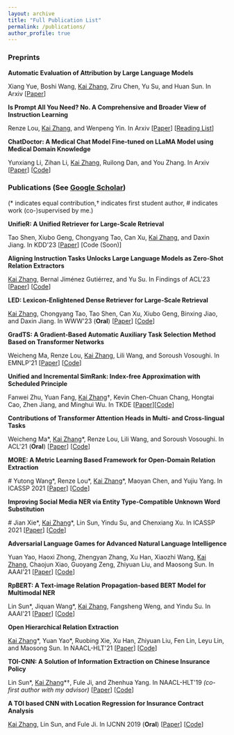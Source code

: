 ```yaml
---
layout: archive
title: "Full Publication List"
permalink: /publications/
author_profile: true
---
```


### Preprints

**Automatic Evaluation of Attribution by Large Language Models**

Xiang Yue, Boshi Wang, <u>Kai Zhang</u>, Ziru Chen, Yu Su, and Huan Sun. In Arxiv [[Paper](https://arxiv.org/pdf/2305.06311.pdf)]

**Is Prompt All You Need? No. A Comprehensive and Broader View of Instruction Learning** 

Renze Lou, <u>Kai Zhang</u>, and Wenpeng Yin. In Arxiv [[Paper](https://arxiv.org/abs/2303.10475)] [[Reading List](https://github.com/RenzeLou/awesome-instruction-learning)]

**ChatDoctor: A Medical Chat Model Fine-tuned on LLaMA Model using Medical Domain Knowledge**

Yunxiang Li, Zihan Li, <u>Kai Zhang</u>, Ruilong Dan, and You Zhang. In Arxiv [[Paper](https://arxiv.org/abs/2303.14070)] [[Code](https://github.com/Kent0n-Li/ChatDoctor)]

### Publications (See [Google Scholar](https://scholar.google.com/citations?user=sDnAIsgAAAAJ&hl=en))

(\*  indicates equal contribution,$\dagger$ indicates first student author, # indicates work (co-)supervised by me.)

**UnifieR: A Unified Retriever for Large-Scale Retrieval**

Tao Shen, Xiubo Geng, Chongyang Tao, Can Xu, <u>Kai Zhang</u>, and Daxin Jiang. In KDD'23 [[Paper](https://arxiv.org/pdf/2205.11194.pdf)] [Code (Soon)]

**Aligning Instruction Tasks Unlocks Large Language Models as Zero-Shot Relation Extractors** 

<u>Kai Zhang</u>, Bernal Jiménez Gutiérrez, and Yu Su. In Findings of ACL'23 \[[Paper](https://arxiv.org/pdf/2305.11159.pdf)\] [[Code](https://github.com/OSU-NLP-Group/QA4RE)]

**LED: Lexicon-Enlightened Dense Retriever for Large-Scale Retrieval**

<u>Kai Zhang</u>, Chongyang Tao, Tao Shen, Can Xu, Xiubo Geng, Binxing Jiao, and Daxin Jiang. In WWW'23 (**Oral**) \[[Paper](https://arxiv.org/pdf/2208.13661.pdf)\] [[Code](https://github.com/drogozhang/LED)]

**GradTS: A Gradient-Based Automatic Auxiliary Task Selection Method Based on Transformer Networks** 

Weicheng Ma, Renze Lou, <u>Kai Zhang</u>, Lili Wang, and Soroush Vosoughi. In EMNLP'21 \[[Paper](https://aclanthology.org/2021.emnlp-main.455.pdf)\] \[[Code](https://github.com/RenzeLou/GradTS)\]

**Unified and Incremental SimRank: Index-free Approximation with Scheduled Principle** 

Fanwei Zhu, Yuan Fang, <u>Kai Zhang</u>$\dagger$, Kevin Chen-Chuan Chang, Hongtai Cao, Zhen Jiang, and Minghui Wu. In TKDE \[[Paper](https://www.computer.org/csdl/journal/tk/5555/01/09535257/1wMELvY3Tna)\]\[[Code](https://github.com/UISim2020/UISim2020)\]

**Contributions of Transformer Attention Heads in Multi- and Cross-lingual Tasks**

Weicheng Ma\*, <u>Kai Zhang</u>\*, Renze Lou, Lili Wang, and Soroush Vosoughi. In ACL'21 (**Oral**) \[[Paper](https://aclanthology.org/2021.acl-long.152.pdf)\] \[[Code](https://github.com/hikari-NYU/Contributions-of-Transformer-Attention-Heads-in-Multi--and-Cross-lingual-Tasks)\]

**MORE: A Metric Learning Based Framework for Open-Domain Relation Extraction**

\# Yutong Wang\*, Renze Lou\*, <u>Kai Zhang</u>\*, Maoyan Chen, and Yujiu Yang. In ICASSP 2021 \[[Paper](https://ieeexplore.ieee.org/document/9413437)\] \[[Code](https://github.com/RenzeLou/MORE)\]

**Improving Social Media NER via Entity Type-Compatible Unknown Word Substitution** 

\# Jian Xie\*, <u>Kai Zhang</u>\*, Lin Sun, Yindu Su, and Chenxiang Xu. In ICASSP 2021 \[[Paper](https://ieeexplore.ieee.org/document/9414304)\] \[[Code](https://github.com/HsaXie/Entity-Type-Compatible-Unknown-Word-Substitution)\]

**Adversarial Language Games for Advanced Natural Language Intelligence**

Yuan Yao, Haoxi Zhong, Zhengyan Zhang, Xu Han, Xiaozhi Wang, <u>Kai Zhang</u>, Chaojun Xiao, Guoyang Zeng, Zhiyuan Liu, and Maosong Sun. In AAAI'21 \[[Paper](https://ojs.aaai.org/index.php/AAAI/article/view/17676)\] \[[Code](https://github.com/thunlp/AdversarialTaboo)\]

**RpBERT: A Text-image Relation Propagation-based BERT Model for Multimodal NER**

Lin Sun\*, Jiquan Wang\*, <u>Kai Zhang</u>, Fangsheng Weng, and Yindu Su. In AAAI'21 \[[Paper](https://ojs.aaai.org/index.php/AAAI/article/view/17633)\] \[[Code](https://github.com/Multimodal-NER/RpBERT)\]

**Open Hierarchical Relation Extraction**

<u>Kai Zhang</u>\*, Yuan Yao\*, Ruobing Xie, Xu Han, Zhiyuan Liu, Fen Lin, Leyu Lin, and Maosong Sun. In NAACL-HLT'21 \[[Paper](https://www.aclweb.org/anthology/2021.naacl-main.452.pdf)\] \[[Code](https://github.com/thunlp/OHRE)\]

**TOI-CNN: A Solution of Information Extraction on Chinese Insurance Policy** 

Lin Sun\*, <u>Kai Zhang</u>\*$\dagger$, Fule Ji, and Zhenhua Yang. In NAACL-HLT'19 *(co-first author with my advisor)* \[[Paper](https://www.aclweb.org/anthology/N19-2022.pdf)\] \[[Code](https://github.com/ETIP-team/ETIP-Project)\] 

**A TOI based CNN with Location Regression for Insurance Contract Analysis** 

<u>Kai Zhang</u>, Lin Sun, and Fule Ji. In IJCNN 2019 (<b>Oral</b>) \[[Paper](https://ieeexplore.ieee.org/abstract/document/8852052/)\] \[[Code](https://github.com/ETIP-team/ETIP-Project)\]

